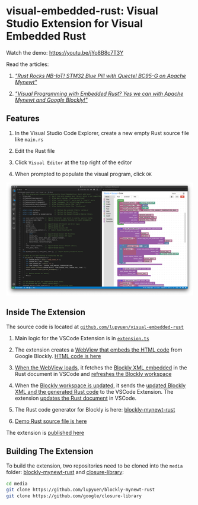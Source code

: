 # visual-embedded-rust: Visual Studio Extension for Visual Embedded Rust

Watch the demo: https://youtu.be/jYo8B8c7T3Y

Read the articles:

1. [_"Rust Rocks NB-IoT! STM32 Blue Pill with Quectel BC95-G on Apache Mynewt"_](https://medium.com/@ly.lee/rust-rocks-nb-iot-stm32-blue-pill-with-quectel-bc95-g-on-apache-mynewt-ef62a7e28f7e)

1. [_"Visual Programming with Embedded Rust? Yes we can with Apache Mynewt and Google Blockly!"_](https://medium.com/@ly.lee/visual-programming-with-embedded-rust-yes-we-can-with-apache-mynewt-and-google-blockly-8b67ef7412d7)

## Features

1. In the Visual Studio Code Explorer, create a new empty Rust source file like `main.rs`

1. Edit the Rust file

1. Click `Visual Editor` at the top right of the editor

1. When prompted to populate the visual program, click `OK`

![Visual Embedded Rust editor with generated Rust code](images/editor.png)

## Inside The Extension

The source code is located at [`github.com/lupyuen/visual-embedded-rust`](https://github.com/lupyuen/visual-embedded-rust)

1. Main logic for the VSCode Extension is in [`extension.ts`](src/extension.ts)

1. The extension creates a [WebView that embeds the HTML code](src/extension.ts#L250-L732) from Google Blockly. [HTML code is here](src/web.ts)

1. [When the WebView loads](media/vscode/storage.js#L58-L69), it fetches the [Blockly XML embedded](src/extension.ts#L141-L163) in the Rust document in VSCode and [refreshes the Blockly workspace](media/vscode/message.js#L36-L55)

1. When the [Blockly workspace is updated](media/vscode/storage.js#L165-L194), it sends the [updated Blockly XML and the generated Rust code](media/vscode/message.js#L59-L68) to the VSCode Extension.  The extension [updates the Rust document](src/extension.ts#L165-L184) in VSCode.

1. The Rust code generator for Blockly is here: [blockly-mynewt-rust](https://github.com/lupyuen/blockly-mynewt-rust/tree/master/generators/rust)

1. [Demo Rust source file is here](https://github.com/lupyuen/stm32bluepill-mynewt-sensor/blob/rust-nbiot/rust/visual/src/lib.rs)

The extension is [published here](https://marketplace.visualstudio.com/items?itemName=LeeLupYuen.visual-embedded-rust)

## Building The Extension

To build the extension, two repositories need to be cloned into the `media` folder: [blockly-mynewt-rust](https://github.com/lupyuen/blockly-mynewt-rust) and [closure-library](https://github.com/google/closure-library):

```bash
cd media
git clone https://github.com/lupyuen/blockly-mynewt-rust
git clone https://github.com/google/closure-library
```